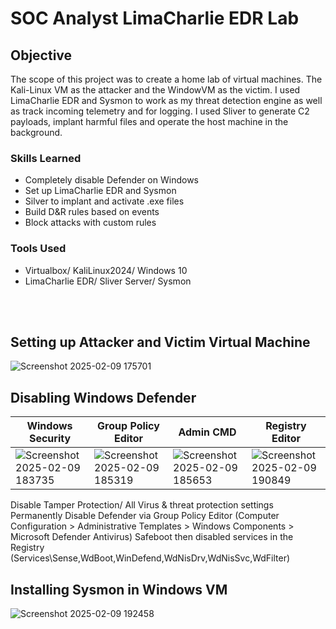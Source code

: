 # SOC Analyst LimaCharlie EDR Lab

## Objective
The scope of this project was to create a home lab of virtual machines. The Kali-Linux VM as the attacker and the WindowVM as the victim. I used LimaCharlie EDR and Sysmon to work as my threat detection engine as well as track incoming telemetry and for logging. I used Sliver to generate C2 payloads, implant harmful files and operate the host machine in the background.

### Skills Learned

- Completely disable Defender on Windows
- Set up LimaCharlie EDR and Sysmon
- Silver to implant and activate .exe files
- Build D&R rules based on events
- Block attacks with custom rules

### Tools Used

- Virtualbox/ KaliLinux2024/ Windows 10
- LimaCharlie EDR/ Sliver Server/ Sysmon
<br/>
<br/>

## Setting up Attacker and Victim Virtual Machine
![Screenshot 2025-02-09 175701](https://github.com/user-attachments/assets/98966ca1-270b-4b29-bf0d-bb2c5d2d3c7e)


## Disabling Windows Defender
| Windows Security| Group Policy Editor| Admin CMD| Registry Editor|
|----------------------------|----------------------------|----------------------------|----------------------------|
|![Screenshot 2025-02-09 183735](https://github.com/user-attachments/assets/87efc3d6-fd62-4b42-bd77-51ef242af75f)|![Screenshot 2025-02-09 185319](https://github.com/user-attachments/assets/33c59b24-0bd8-4b7c-b68b-590bfc5b7e25)|![Screenshot 2025-02-09 185653](https://github.com/user-attachments/assets/779e2724-e792-4aa0-be0a-767e597c3337)|![Screenshot 2025-02-09 190849](https://github.com/user-attachments/assets/cfad9518-6daa-4633-bfc7-d09dc39280ab)|
Disable Tamper Protection/ All Virus & threat protection settings
Permanently Disable Defender via Group Policy Editor (Computer Configuration > Administrative Templates > Windows Components > Microsoft Defender Antivirus)
Safeboot then disabled services in the Registry
(Services\Sense,WdBoot,WinDefend,WdNisDrv,WdNisSvc,WdFilter)

## Installing Sysmon in Windows VM
![Screenshot 2025-02-09 192458](https://github.com/user-attachments/assets/178f0b7e-e9bf-4274-b2c6-b6baef234a32)
